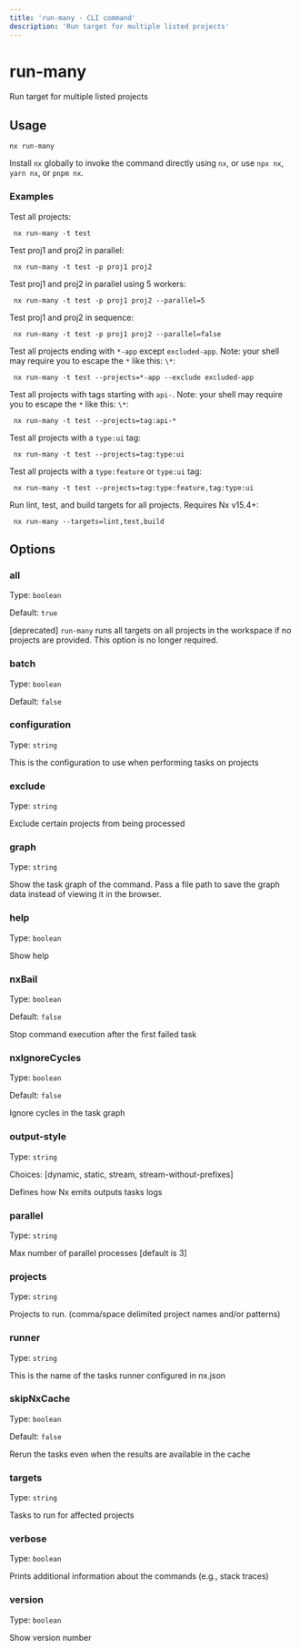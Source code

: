 ```yaml
---
title: 'run-many - CLI command'
description: 'Run target for multiple listed projects'
---
```


# run-many

Run target for multiple listed projects

## Usage

```shell
nx run-many
```

Install `nx` globally to invoke the command directly using `nx`, or use `npx nx`, `yarn nx`, or `pnpm nx`.

### Examples

Test all projects:

```shell
 nx run-many -t test
```

Test proj1 and proj2 in parallel:

```shell
 nx run-many -t test -p proj1 proj2
```

Test proj1 and proj2 in parallel using 5 workers:

```shell
 nx run-many -t test -p proj1 proj2 --parallel=5
```

Test proj1 and proj2 in sequence:

```shell
 nx run-many -t test -p proj1 proj2 --parallel=false
```

Test all projects ending with `*-app` except `excluded-app`. Note: your shell may require you to escape the `*` like this: `\*`:

```shell
 nx run-many -t test --projects=*-app --exclude excluded-app
```

Test all projects with tags starting with `api-`. Note: your shell may require you to escape the `*` like this: `\*`:

```shell
 nx run-many -t test --projects=tag:api-*
```

Test all projects with a `type:ui` tag:

```shell
 nx run-many -t test --projects=tag:type:ui
```

Test all projects with a `type:feature` or `type:ui` tag:

```shell
 nx run-many -t test --projects=tag:type:feature,tag:type:ui
```

Run lint, test, and build targets for all projects. Requires Nx v15.4+:

```shell
 nx run-many --targets=lint,test,build
```

## Options

### all

Type: `boolean`

Default: `true`

[deprecated] `run-many` runs all targets on all projects in the workspace if no projects are provided. This option is no longer required.

### batch

Type: `boolean`

Default: `false`

### configuration

Type: `string`

This is the configuration to use when performing tasks on projects

### exclude

Type: `string`

Exclude certain projects from being processed

### graph

Type: `string`

Show the task graph of the command. Pass a file path to save the graph data instead of viewing it in the browser.

### help

Type: `boolean`

Show help

### nxBail

Type: `boolean`

Default: `false`

Stop command execution after the first failed task

### nxIgnoreCycles

Type: `boolean`

Default: `false`

Ignore cycles in the task graph

### output-style

Type: `string`

Choices: [dynamic, static, stream, stream-without-prefixes]

Defines how Nx emits outputs tasks logs

### parallel

Type: `string`

Max number of parallel processes [default is 3]

### projects

Type: `string`

Projects to run. (comma/space delimited project names and/or patterns)

### runner

Type: `string`

This is the name of the tasks runner configured in nx.json

### skipNxCache

Type: `boolean`

Default: `false`

Rerun the tasks even when the results are available in the cache

### targets

Type: `string`

Tasks to run for affected projects

### verbose

Type: `boolean`

Prints additional information about the commands (e.g., stack traces)

### version

Type: `boolean`

Show version number
